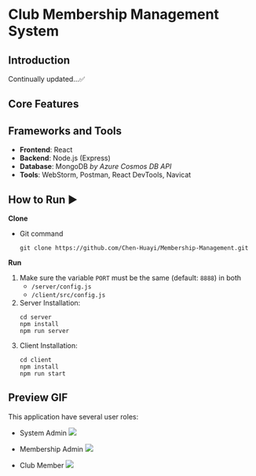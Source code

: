 # Club Membership Management System

## Introduction
Continually updated...✅

## Core Features
[//]: # (+ [x] Create account)
[//]: # (+ [x] User login)
[//]: # (+ [x] Update user profile)

## Frameworks and Tools
+ **Frontend**: React
+ **Backend**: Node.js (Express)
+ **Database**: MongoDB *by Azure Cosmos DB API*
+ **Tools**: WebStorm, Postman, React DevTools, Navicat

## How to Run ▶
**Clone**
+ Git command
    ```shell
    git clone https://github.com/Chen-Huayi/Membership-Management.git
    ```
**Run**
1. Make sure the variable `PORT` must be the same (default: `8888`) in both
   + `/server/config.js`
   + `/client/src/config.js`
2. Server Installation: 
    ```shell
    cd server
    npm install
    npm run server
    ```
3. Client Installation: 
    ```shell
    cd client
    npm install
    npm run start
    ```
## Preview GIF
This application have several user roles:
+ System Admin
![](gif/system_admin.gif)

+ Membership Admin
![](gif/membership_admin.gif)

+ Club Member
![](gif/member.gif)
